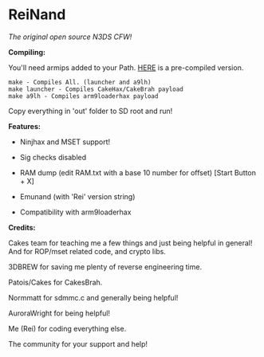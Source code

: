 # ReiNand
*The original open source N3DS CFW!*


**Compiling:**

You'll need armips added to your Path. [HERE](https://www.dropbox.com/s/ceuv2qeqp38lpah/armips.exe?dl=0) is a pre-compiled version.

    make - Compiles All. (launcher and a9lh)
    make launcher - Compiles CakeHax/CakeBrah payload
    make a9lh - Compiles arm9loaderhax payload

Copy everything in 'out' folder to SD root and run!


**Features:**

* Ninjhax and MSET support!

* Sig checks disabled

* RAM dump (edit RAM.txt with a base 10 number for offset) [Start Button + X]

* Emunand (with 'Rei' version string)

* Compatibility with arm9loaderhax
 

**Credits:**
 
 Cakes team for teaching me a few things and just being helpful in general! And for ROP/mset related code, and crypto libs.
    
 3DBREW for saving me plenty of reverse engineering time.
    
 Patois/Cakes for CakesBrah.
 
 Normmatt for sdmmc.c and generally being helpful!
 
 AuroraWright for being helpful!
    
 Me (Rei) for coding everything else.
 
 The community for your support and help!
 